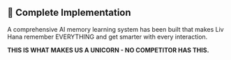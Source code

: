 ## 🎉 Complete Implementation

A comprehensive AI memory learning system has been built that makes Liv Hana remember EVERYTHING and get smarter with every interaction.

**THIS IS WHAT MAKES US A UNICORN - NO COMPETITOR HAS THIS.**
